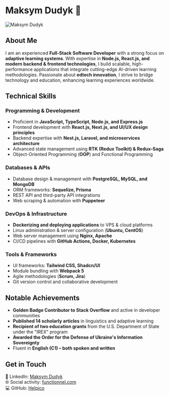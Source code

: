 # Maksym Dudyk 🚀

![Maksym Dudyk](https://github.com/Helpico/Helpico/assets/32806311/9dfc44d0-bcbe-43a1-8a73-9425f15224db)

## About Me  

I am an experienced **Full-Stack Software Developer** with a strong focus on **adaptive learning systems**. With expertise in **Node.js, React.js, and modern backend & frontend technologies**, I build scalable, high-performance applications that integrate cutting-edge AI-driven learning methodologies. Passionate about **edtech innovation**, I strive to bridge technology and education, enhancing learning experiences worldwide.  

## Technical Skills  

### **Programming & Development**  
- Proficient in **JavaScript, TypeScript, Node.js, and Express.js**  
- Frontend development with **React.js, Next.js, and UI/UX design principles**  
- Backend expertise with **Nest.js, Laravel, and microservices architecture**  
- Advanced state management using **RTK (Redux Toolkit) & Redux-Saga**  
- Object-Oriented Programming (**OOP**) and Functional Programming  

### **Databases & APIs**  
- Database design & management with **PostgreSQL, MySQL, and MongoDB**  
- ORM frameworks: **Sequelize, Prisma**  
- REST API and third-party API integrations  
- Web scraping & automation with **Puppeteer**  

### **DevOps & Infrastructure**  
- **Dockerizing and deploying applications** to VPS & cloud platforms  
- Linux administration & server configuration (**Ubuntu, CentOS**)  
- Web server management using **Nginx, Apache**  
- CI/CD pipelines with **GitHub Actions, Docker, Kubernetes**  

### **Tools & Frameworks**  
- UI frameworks: **Tailwind CSS, Shadcn/UI**  
- Module bundling with **Webpack 5**  
- Agile methodologies (**Scrum, Jira**)  
- Git version control and collaborative development  

## Notable Achievements  
- **Golden Badge Contributor to Stack Overflow** and active in developer communities  
- **Published 14 scholarly articles** in linguistics and adaptive learning  
- **Recipient of two education grants** from the U.S. Department of State under the "IREX" program  
- **Awarded the Order for the Defense of Ukraine's Information Sovereignty**  
- Fluent in **English (C1) – both spoken and written**  

## Get in Touch  
🔗 LinkedIn: [Maksym Dudyk](https://www.linkedin.com/in/maksym-dudyk-follow-up/)  
🌐 Social activity: [functionnel.com](https://functionnel.com)  
💻 GitHub: [Helpico](https://github.com/Helpico)  


